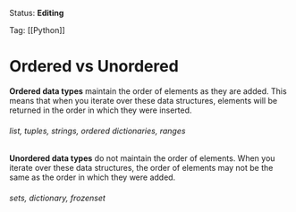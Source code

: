 Status: **Editing**

Tag: [[Python]]

# Ordered vs Unordered

**Ordered data types** maintain the order of elements as they are added. This means that when you iterate over these data structures, elements will be returned in the order in which they were inserted.

###### list, tuples, strings, ordered dictionaries, ranges

**Unordered data types** do not maintain the order of elements. When you iterate over these data structures, the order of elements may not be the same as the order in which they were added.

###### sets, dictionary, frozenset
